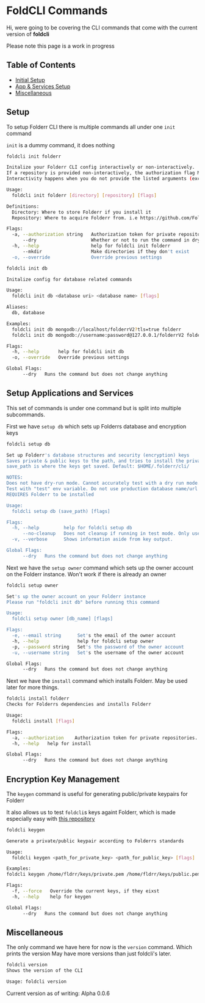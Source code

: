 # FoldCLI Commands <Badge text="Work in Progress" type="warning" />

Hi, were going to be covering the CLI commands that come with the current version of **foldcli** <Badge text="beta" type="warning" />

Please note this page is a work in progress

## Table of Contents

- [Initial Setup](#setup)
- [App & Services Setup](#setup-applications-and-services)
- [Miscellaneous](#miscellaneous)

## Setup

To setup Folderr CLI there is multiple commands all under one `init` command

`init` is a dummy command, it does nothing

```sh
foldcli init folderr

Initalize your Folderr CLI config interactively or non-interactively.
If a repository is provided non-interactively, the authorization flag MUST be supplied if it is private or else it will fail.
Interactivity happens when you do not provide the listed arguments (excluding flags)

Usage:
  foldcli init folderr [directory] [repository] [flags]

Definitions:
  Directory: Where to store Folderr if you install it
  Repository: Where to acquire Folderr from. i.e https://github.com/Folderr/secretive-url

Flags:
  -a, --authorization string   Authorization token for private repositories
      --dry                    Whether or not to run the command in dry-run mode
  -h, --help                   help for foldcli init folderr
      --mkdir                  Make directories if they don't exist
  -o, --override               Override previous settings
```

```sh
foldcli init db

Initalize config for database related commands

Usage:
  foldcli init db <database uri> <database name> [flags]

Aliases:
  db, database

Examples:
  foldcli init db mongodb://localhost/folderrV2?tls=true folderr
  foldcli init db mongodb://username:password@127.0.0.1/folderrV2 folderr

Flags:
  -h, --help       help for foldcli init db
  -o, --override   Override previous settings

Global Flags:
      --dry   Runs the command but does not change anything
```

## Setup Applications and Services

This set of commands is under one command but is split into multiple subcommands.

First we have `setup db` which sets up Folderrs database and encryption keys

```sh
foldcli setup db

Set up Folderr's database structures and security (encryption) keys
Saves private & public keys to the path, and tries to install the private key to Folderr
save_path is where the keys get saved. Default: $HOME/.folderr/cli/

NOTES:
Does not have dry-run mode. Cannot accurately test with a dry run mode.
Test with "test" env variable. Do not use production database name/url when testing.
REQUIRES Folderr to be installed

Usage:
  foldcli setup db (save_path) [flags]

Flags:
  -h, --help         help for foldcli setup db
      --no-cleanup   Does not cleanup if running in test mode. Only useful for data peekers and developers.
  -v, --verbose      Shows information aside from key output.

Global Flags:
      --dry   Runs the command but does not change anything
```

Next we have the `setup owner` command which sets up the owner account on the Folderr instance.
Won't work if there is already an owner

```sh
foldcli setup owner

Set's up the owner account on your Folderr instance
Please run "foldcli init db" before running this command

Usage:
  foldcli setup owner [db_name] [flags]

Flags:
  -e, --email string      Set's the email of the owner account
  -h, --help              help for foldcli setup owner
  -p, --password string   Set's the password of the owner account
  -u, --username string   Set's the username of the owner account

Global Flags:
      --dry   Runs the command but does not change anything
```

Next we have the `install` command which installs Folderr. May be used later for more things.

```sh
foldcli install folderr
Checks for Folderrs dependencies and installs Folderr

Usage:
  foldcli install [flags]

Flags:
  -a, --authorization    Authorization token for private repositories. Init will fail if the repository is private and this is not used.
  -h, --help   help for install

Global Flags:
      --dry   Runs the command but does not change anything
```

## Encryption Key Management

The `keygen` command is useful for generating public/private keypairs for Folderr

It also allows us to test `foldcli`s keys againt Folderr, which is made especially easy with [this repository](https://github.com/Folderr/jwt-keytests)

```sh
foldcli keygen

Generate a private/public keypair according to Folderrs standards

Usage:
  foldcli keygen <path_for_private_key> <path_for_public_key> [flags]

Examples:
foldcli keygen /home/fldrr/keys/private.pem /home/fldrr/keys/public.pem

Flags:
  -f, --force   Override the current keys, if they eixst
  -h, --help    help for keygen

Global Flags:
      --dry   Runs the command but does not change anything
```

## Miscellaneous

The only command we have here for now is the `version` command. Which prints the version
May have more versions than just foldcli's later.

```sh
foldcli version
Shows the version of the CLI

Usage: foldcli version
```

Current version as of writing: Alpha 0.0.6
